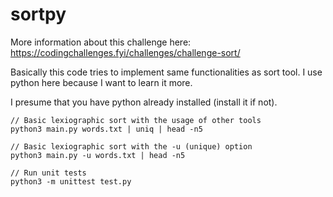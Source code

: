 # sortpy

More information about this challenge here:
https://codingchallenges.fyi/challenges/challenge-sort/

Basically this code tries to implement same functionalities as sort tool. I use python here because I want to learn it more.

I presume that you have python already installed (install it if not).

```
// Basic lexiographic sort with the usage of other tools
python3 main.py words.txt | uniq | head -n5

// Basic lexiographic sort with the -u (unique) option
python3 main.py -u words.txt | head -n5

// Run unit tests
python3 -m unittest test.py
```

